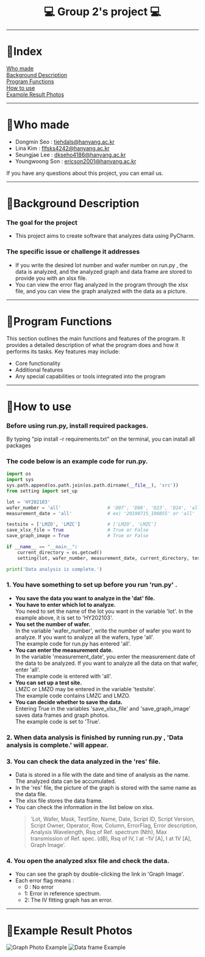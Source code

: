 <h1 align="center"> 💻 Group 2's project 💻 </h1> 

---
# 📌Index 
[Who made](#Who-made)<br>
[Background Description](#Background-Description)<br>
[Program Functions](#Program-Functions)<br>
[How to use](#How-to-use)<br>
[Example Result Photos](#Example-photos-from-analysis-results)

---
# 📌Who made <a id="Who made"></a> 

- Dongmin Seo : tjehdals@hanyang.ac.kr
- Lina Kim : flfsks4242@hanyang.ac.kr
- Seungjae Lee : dkseho4186@hanyang.ac.kr
- Youngwoong Son : ericson2001@hanyang.ac.kr

If you have any questions about this project, you can email us.

---
# 📌Background Description <a id="Background-Description"></a> 
### The goal for the project
-  This project aims to create software that analyzes data using PyCharm.
### The specific issue or challenge it addresses
- If you write the desired lot number and wafer number on run.py , the data is analyzed, and the analyzed graph and data frame are stored to provide you with an xlsx file. 
- You can view the error flag analyzed in the program through the xlsx file, and you can view the graph analyzed with the data as a picture.

---
# 📌Program Functions <a id="Program-Functions"></a> 

This section outlines the main functions and features of the program. It provides a detailed description of what the program does and how it performs its tasks. Key features may include:

- Core functionality
- Additional features
- Any special capabilities or tools integrated into the program

---
# 📌How to use <a id="How-to-use"></a> 
<h3> Before using run.py, install required packages.</h3> 
By typing "pip install -r requirements.txt" on the terminal, you can install all packages


<h3> The code below is an example code for run.py.</h3> 

```python 
import os
import sys
sys.path.append(os.path.join(os.path.dirname(__file__), 'src'))
from setting import set_up

lot = 'HY202103'
wafer_number = 'all'                 # 'D07', 'D08', 'D23', 'D24', 'all'
measurement_date = 'all'             # ex) '20190715_190855' or 'all'

testsite = ['LMZO', 'LMZC']          # ['LMZO', 'LMZC']
save_xlsx_file = True                # True or False
save_graph_image = True              # True or False

if __name__ == "__main__":
    current_directory = os.getcwd()
    setting(lot, wafer_number, measurement_date, current_directory, testsite, save_xlsx_file, save_graph_image)

print('Data analysis is complete.')
```
<h3> 1. You have something to set up before you run 'run.py' .</h3> 

- **You save the data you want to analyze in the 'dat' file.**
- **You have to enter which lot to analyze.** <br>
You need to set the name of the lot you want in the variable 'lot'. In the example above, it is set to 'HY202103'.
- **You set the number of wafer.** <br> 
In the variable 'wafer_number', write the number of wafer you want to analyze. If you want to analyze all the wafers, type 'all'. <br>
The example code for run.py has entered 'all'.
- **You can enter the measurement date.** <br>
In the variable 'measurement_date', you enter the measurement date of the data to be analyzed. If you want to analyze all the data on that wafer, enter 'all'.<br>
The example code is entered with 'all'.
- **You can set up a test site.**<br>
LMZC or LMZO may be entered in the variable 'testsite'. <br> 
The example code contains LMZC and LMZO.
- **You can decide whether to save the data.** <br>
Entering True in the variables 'save_xlsx_file' and 'save_graph_image' saves data frames and graph photos.<br> 
The example code is set to 'True'.

<h3>2. When data analysis is finished by running run.py , 'Data analysis is complete.' will appear.</h3>
<h3>3. You can check the data analyzed in the 'res' file.</h3>

- Data is stored in a file with the date and time of analysis as the name. The analyzed data can be accumulated.<br>
- In the 'res' file, the picture of the graph is stored with the same name as the data file.<br>
- The xlsx file stores the data frame.<br>
- You can check the information in the list below on xlsx. <br>
  >'Lot, Wafer, Mask, TestSite, Name, Date, Script ID, Script Version, Script Owner, Operator, Row, Column, ErrorFlag, Error description, Analysis Wavelength, Rsq of Ref. spectrum (Nth), Max transmission of Ref. spec. (dB), Rsq of IV, I at -1V [A], I at 1V [A], Graph Image'.


<h3> 4. You open the analyzed xlsx file and check the data. </h3>

- You can see the graph by double-clicking the link in 'Graph Image'.<br>
- Each error flag means :  <br>
  - 0 : No error <br>
  - 1: Error in reference spectrum. <br>
  - 2: The IV fitting graph has an error.

---
# 📌Example Result Photos  <a id="Example-photos-from-analysis-results"></a> 
![Graph Photo Example](https://github.com/zlnr/PE2/assets/162545791/4fd3768d-98fe-467b-9c37-6632abcfd520)
![Data frame Example](https://github.com/zlnr/PE2/assets/162545791/d6cc112f-6f99-439c-92c8-6d5dd334042b)
